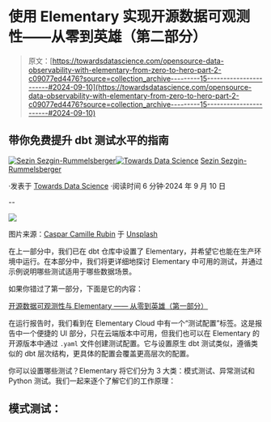 # 使用 Elementary 实现开源数据可观测性——从零到英雄（第二部分）

> 原文：[https://towardsdatascience.com/opensource-data-observability-with-elementary-from-zero-to-hero-part-2-c09077ed4476?source=collection_archive---------15-----------------------#2024-09-10](https://towardsdatascience.com/opensource-data-observability-with-elementary-from-zero-to-hero-part-2-c09077ed4476?source=collection_archive---------15-----------------------#2024-09-10)

## 带你免费提升 dbt 测试水平的指南

[](https://sezin-sezgin.medium.com/?source=post_page---byline--c09077ed4476--------------------------------)[![Sezin Sezgin-Rummelsberger](../Images/7892210e427388de3b5066a4b250d96d.png)](https://sezin-sezgin.medium.com/?source=post_page---byline--c09077ed4476--------------------------------)[](https://towardsdatascience.com/?source=post_page---byline--c09077ed4476--------------------------------)[![Towards Data Science](../Images/a6ff2676ffcc0c7aad8aaf1d79379785.png)](https://towardsdatascience.com/?source=post_page---byline--c09077ed4476--------------------------------) [Sezin Sezgin-Rummelsberger](https://sezin-sezgin.medium.com/?source=post_page---byline--c09077ed4476--------------------------------)

·发表于 [Towards Data Science](https://towardsdatascience.com/?source=post_page---byline--c09077ed4476--------------------------------) ·阅读时间 6 分钟·2024 年 9 月 10 日

--

![](../Images/4436d79ec654db529fca075e12919af5.png)

图片来源：[Caspar Camille Rubin](https://unsplash.com/@casparrubin?utm_content=creditCopyText&utm_medium=referral&utm_source=unsplash) 于 [Unsplash](https://unsplash.com/photos/macbook-pro-with-images-of-computer-language-codes-fPkvU7RDmCo?utm_content=creditCopyText&utm_medium=referral&utm_source=unsplash)

在上一部分中，我们已在 dbt 仓库中设置了 Elementary，并希望它也能在生产环境中运行。在本部分中，我们将更详细地探讨 Elementary 中可用的测试，并通过示例说明哪些测试适用于哪些数据场景。

如果你错过了第一部分，下面是它的内容：

[开源数据可观测性与 Elementary —— 从零到英雄（第一部分）](https://sezin-sezgin.medium.com/23d5e98b68db)

在运行报告时，我们看到在 Elementary Cloud 中有一个“测试配置”标签。这是报告中一个便捷的 UI 部分，只在云端版本中可用，但我们也可以在 Elementary 的开源版本中通过 `.yaml` 文件创建测试配置。它与设置原生 dbt 测试类似，遵循类似的 dbt 层次结构，更具体的配置会覆盖更高层次的配置。

你可以设置哪些测试？Elementary 将它们分为 3 大类：模式测试、异常测试和 Python 测试。我们一起来逐个了解它们的工作原理：

## 模式测试：
